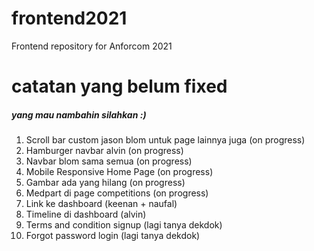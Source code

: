 # frontend2021
Frontend repository for Anforcom 2021 

# catatan yang belum fixed
##### yang mau nambahin silahkan :)
1. Scroll bar custom jason blom untuk page lainnya juga (on progress)
2. Hamburger navbar alvin (on progress)
3. Navbar blom sama semua (on progress)
4. Mobile Responsive Home Page (on progress)
5. Gambar ada yang hilang (on progress)
6. Medpart di page competitions (on progress)
7. Link ke dashboard (keenan + naufal)
8. Timeline di dashboard (alvin)
9. Terms and condition signup (lagi tanya dekdok)
10. Forgot password login (lagi tanya dekdok)
